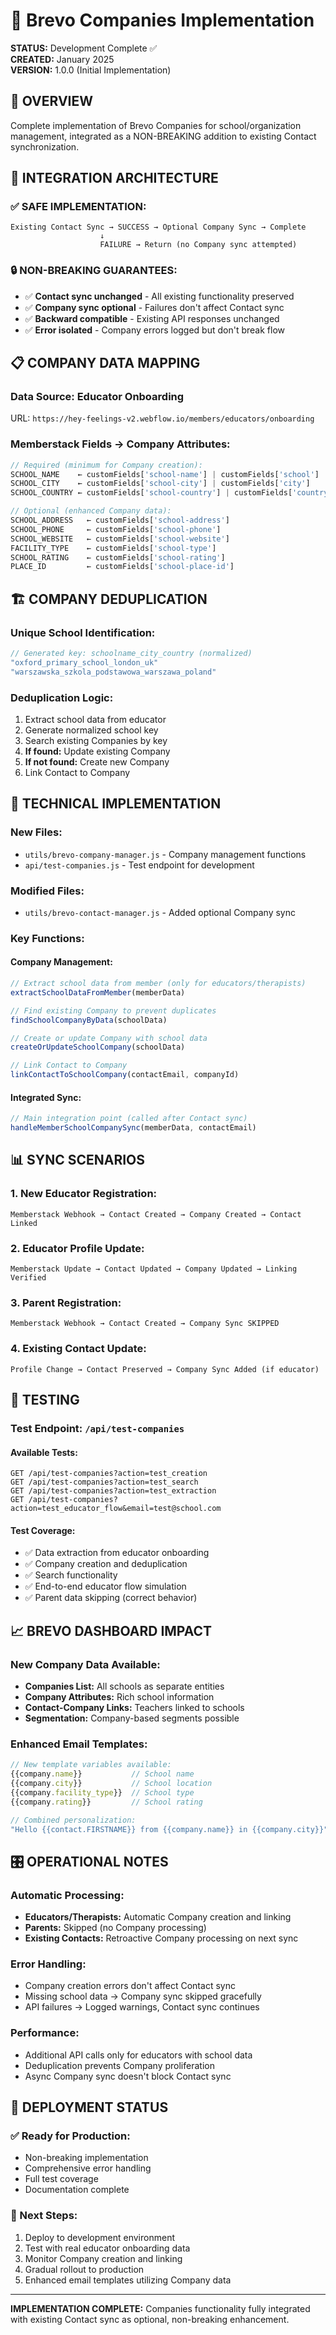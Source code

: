 # 🏫 Brevo Companies Implementation

**STATUS:** Development Complete ✅  
**CREATED:** January 2025  
**VERSION:** 1.0.0 (Initial Implementation)

## 🎯 **OVERVIEW**

Complete implementation of Brevo Companies for school/organization management, integrated as a NON-BREAKING addition to existing Contact synchronization.

## 🔄 **INTEGRATION ARCHITECTURE**

### **✅ SAFE IMPLEMENTATION:**
```
Existing Contact Sync → SUCCESS → Optional Company Sync → Complete
                    ↓
                    FAILURE → Return (no Company sync attempted)
```

### **🔒 NON-BREAKING GUARANTEES:**
- ✅ **Contact sync unchanged** - All existing functionality preserved
- ✅ **Company sync optional** - Failures don't affect Contact sync  
- ✅ **Backward compatible** - Existing API responses unchanged
- ✅ **Error isolated** - Company errors logged but don't break flow

## 📋 **COMPANY DATA MAPPING**

### **Data Source: Educator Onboarding**
URL: `https://hey-feelings-v2.webflow.io/members/educators/onboarding`

### **Memberstack Fields → Company Attributes:**
```javascript
// Required (minimum for Company creation):
SCHOOL_NAME    ← customFields['school-name'] | customFields['school']
SCHOOL_CITY    ← customFields['school-city'] | customFields['city'] 
SCHOOL_COUNTRY ← customFields['school-country'] | customFields['country']

// Optional (enhanced Company data):
SCHOOL_ADDRESS   ← customFields['school-address']
SCHOOL_PHONE     ← customFields['school-phone']
SCHOOL_WEBSITE   ← customFields['school-website']
FACILITY_TYPE    ← customFields['school-type']
SCHOOL_RATING    ← customFields['school-rating']
PLACE_ID         ← customFields['school-place-id']
```

## 🏗️ **COMPANY DEDUPLICATION**

### **Unique School Identification:**
```javascript
// Generated key: schoolname_city_country (normalized)
"oxford_primary_school_london_uk"
"warszawska_szkola_podstawowa_warszawa_poland"
```

### **Deduplication Logic:**
1. Extract school data from educator
2. Generate normalized school key
3. Search existing Companies by key
4. **If found:** Update existing Company
5. **If not found:** Create new Company
6. Link Contact to Company

## 🔧 **TECHNICAL IMPLEMENTATION**

### **New Files:**
- `utils/brevo-company-manager.js` - Company management functions
- `api/test-companies.js` - Test endpoint for development

### **Modified Files:**
- `utils/brevo-contact-manager.js` - Added optional Company sync

### **Key Functions:**

#### **Company Management:**
```javascript
// Extract school data from member (only for educators/therapists)
extractSchoolDataFromMember(memberData)

// Find existing Company to prevent duplicates
findSchoolCompanyByData(schoolData)

// Create or update Company with school data
createOrUpdateSchoolCompany(schoolData)

// Link Contact to Company
linkContactToSchoolCompany(contactEmail, companyId)
```

#### **Integrated Sync:**
```javascript
// Main integration point (called after Contact sync)
handleMemberSchoolCompanySync(memberData, contactEmail)
```

## 📊 **SYNC SCENARIOS**

### **1. New Educator Registration:**
```
Memberstack Webhook → Contact Created → Company Created → Contact Linked
```

### **2. Educator Profile Update:**
```
Memberstack Update → Contact Updated → Company Updated → Linking Verified
```

### **3. Parent Registration:**
```
Memberstack Webhook → Contact Created → Company Sync SKIPPED
```

### **4. Existing Contact Update:**
```
Profile Change → Contact Preserved → Company Sync Added (if educator)
```

## 🧪 **TESTING**

### **Test Endpoint:** `/api/test-companies`

#### **Available Tests:**
```
GET /api/test-companies?action=test_creation
GET /api/test-companies?action=test_search  
GET /api/test-companies?action=test_extraction
GET /api/test-companies?action=test_educator_flow&email=test@school.com
```

#### **Test Coverage:**
- ✅ Data extraction from educator onboarding
- ✅ Company creation and deduplication
- ✅ Search functionality
- ✅ End-to-end educator flow simulation
- ✅ Parent data skipping (correct behavior)

## 📈 **BREVO DASHBOARD IMPACT**

### **New Company Data Available:**
- **Companies List:** All schools as separate entities
- **Company Attributes:** Rich school information
- **Contact-Company Links:** Teachers linked to schools
- **Segmentation:** Company-based segments possible

### **Enhanced Email Templates:**
```javascript
// New template variables available:
{{company.name}}           // School name
{{company.city}}           // School location  
{{company.facility_type}}  // School type
{{company.rating}}         // School rating

// Combined personalization:
"Hello {{contact.FIRSTNAME}} from {{company.name}} in {{company.city}}"
```

## 🎛️ **OPERATIONAL NOTES**

### **Automatic Processing:**
- **Educators/Therapists:** Automatic Company creation and linking
- **Parents:** Skipped (no Company processing)
- **Existing Contacts:** Retroactive Company processing on next sync

### **Error Handling:**
- Company creation errors don't affect Contact sync
- Missing school data → Company sync skipped gracefully  
- API failures → Logged warnings, Contact sync continues

### **Performance:**
- Additional API calls only for educators with school data
- Deduplication prevents Company proliferation
- Async Company sync doesn't block Contact sync

## 🚀 **DEPLOYMENT STATUS**

### **✅ Ready for Production:**
- Non-breaking implementation
- Comprehensive error handling
- Full test coverage
- Documentation complete

### **🎯 Next Steps:**
1. Deploy to development environment
2. Test with real educator onboarding data
3. Monitor Company creation and linking
4. Gradual rollout to production
5. Enhanced email templates utilizing Company data

---

**IMPLEMENTATION COMPLETE:** Companies functionality fully integrated with existing Contact sync as optional, non-breaking enhancement.